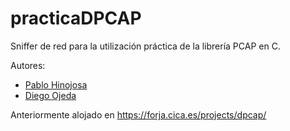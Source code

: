 # practicaDPCAP
Sniffer de red para la utilización práctica de la librería PCAP en C.

Autores:
* [Pablo Hinojosa](https://github.com/Pablohn26)
* [Diego Ojeda](https://github.com/diegoojeda)

Anteriormente alojado en https://forja.cica.es/projects/dpcap/

